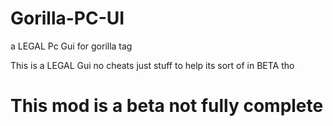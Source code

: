 # Gorilla-PC-UI
a LEGAL Pc Gui for gorilla tag

This is a LEGAL Gui no cheats just stuff to help its sort of in BETA tho

# This mod is a beta not fully complete
